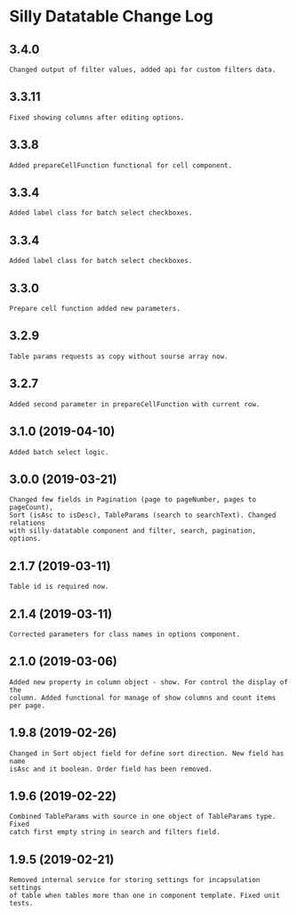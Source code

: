 # Silly Datatable Change Log

## 3.4.0

    Changed output of filter values, added api for custom filters data.

## 3.3.11

    Fixed showing columns after editing options. 

## 3.3.8

    Added prepareCellFunction functional for cell component.

## 3.3.4

    Added label class for batch select checkboxes.

## 3.3.4

    Added label class for batch select checkboxes.

## 3.3.0

    Prepare cell function added new parameters.

## 3.2.9

    Table params requests as copy without sourse array now.

## 3.2.7

    Added second parameter in prepareCellFunction with current row.

## 3.1.0 (2019-04-10)

    Added batch select logic.

## 3.0.0 (2019-03-21)

    Changed few fields in Pagination (page to pageNumber, pages to pageCount),
    Sort (isAsc to isDesc), TableParams (search to searchText). Changed relations
    with silly-datatable component and filter, search, pagination, options.

## 2.1.7 (2019-03-11)

    Table id is required now.

## 2.1.4 (2019-03-11)

    Corrected parameters for class names in options component.

## 2.1.0 (2019-03-06)

    Added new property in column object - show. For control the display of the
    column. Added functional for manage of show columns and count items per page.

## 1.9.8 (2019-02-26)

    Changed in Sort object field for define sort direction. New field has name
    isAsc and it boolean. Order field has been removed.

## 1.9.6 (2019-02-22)

    Combined TableParams with source in one object of TableParams type. Fixed
    catch first empty string in search and filters field.

## 1.9.5 (2019-02-21)

    Removed internal service for storing settings for incapsulation settings 
    of table when tables more than one in component template. Fixed unit tests.